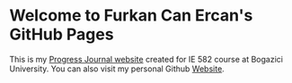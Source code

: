 # Welcome to Furkan Can Ercan's GitHub Pages

This is my [Progress Journal website](https://bu-ie-582.github.io/fall21-ercanfurkan/) created for IE 582 course at Bogazici University. 
You can also visit my personal Github [Website](https://github.com/ercanfurkan). 
